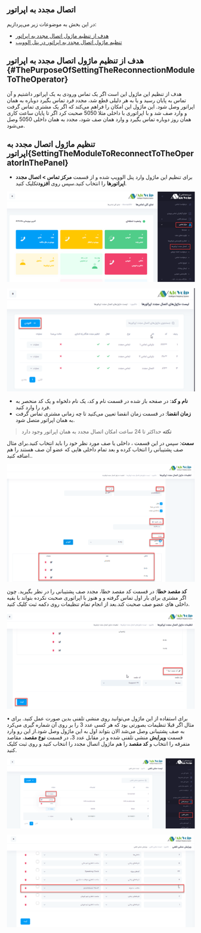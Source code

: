 ## اتصال مجدد به اپراتور

در این بخش به موضوعات زیر می‌پردازیم:
- [هدف از تنظیم ماژول اتصال مجدد به اپراتور ](#ThePurposeOfSettingTheReconnectionModuleToTheOperator)
- [تنظیم ماژول اتصال مجدد به اپراتور در پنل الوویپ ](#SettingTheModuleToReconnectToTheOperatorInThePanel)

## هدف از تنظیم ماژول اتصال مجدد به اپراتور {#ThePurposeOfSettingTheReconnectionModuleToTheOperator}

هدف از تنظیم این ماژول این است اگر یک تماس ورودی به یک اپراتور داشتیم و آن تماس به پایان رسید و یا به هر دلیلی قطع شد، مجدد فرد تماس بگیرد دوباره به همان اپراتور وصل شود. این  ماژول این امکان را فراهم می‌کند که اگر یک مشتری تماس گرفت و وارد صف شد و با اپراتوری با داخلی مثلا 5050 صحبت کرد اگر تا پایان ساعت کاری همان روز  دوباره تماس بگیرد و وارد همان صف شود، مجدد به همان داخلی 5050 وصل می‌شود.

## تنظیم ماژول اتصال مجدد به اپراتور{SettingTheModuleToReconnectToTheOperatorInThePanel}

- برای تنظیم این ماژول وارد پنل الوویپ شده و از قسمت **مرکز تماس > اتصال مجدد اپراتورها** را انتخاب کنید.سپس روی **افزودن**کلیک کنید.

![مسیر ماژول اتصال مجدد](./Images/operator-reconnect01.png)

![مسیر ماژول اتصال مجدد](./Images/operator-reconnect02.png)

- **نام و کد**: در صفحه باز شده در قسمت نام و کد، یک نام دلخواه و یک کد منحصر به فرد  را وارد کنید.</br>
- **زمان انقضا**: در قسمت زمان انقضا تعیین می‌کنید تا چه زمانی مشتری تماس گرفت به همان اپراتور متصل شود.


>**نکته** حداکثر تا 24 ساعت امکان اتصال مجدد به همان اپراتور وجود دارد

**سمت**: سپس  در این قسمت ، داخلی یا صف مورد نظر خود را باید انتخاب کنید.برای مثال صف پشتیبانی را انتخاب کرده و بعد تمام داخلی هایی که عضو آن صف هستند را هم اضافه کنید..


![مسیر ماژول اتصال مجدد](./Images/operator-reconnect03.png)

**کد مقصد خطا**: در قسمت کد مقصد خطا، مجدد صف پشتیبانی را در نظر بگیرید. چون اگر  مشتری برای بار اول تماس گرفته و و هنوز با اپراتوری صحبت نکرده بتواند با بقیه داخلی های عضو صف صحبت کند.بعد از انجام تمام تنظیمات روی دکمه ثبت کلیک کنید.

![مسیر ماژول اتصال مجدد](./Images/operator-reconnect04.png)

•	برای استفاده از این ماژول می‌توانید روی منشی تلفنی بدین صورت عمل ‌کنید. برای مثال اگر قبلا تنظیمات بصورتی بود که هر کسی عدد 3 را بر روی آن شماره گیری می‌کرد به صف پشتیبانی وصل می‌شد الان بتواند اول به این ماژول وصل شود.از این رو وارد قسمت **ویرایش** منشی تلفنی شده و  در مقابل عدد 3، در قسمت  **نوع مقصد**، مقاصد متفرقه را انتخاب  و **کد مقصد** را هم ماژول اتصال مجدد را انتخاب کنید و روی ثبت کلیک کنید.

![مسیر ماژول اتصال مجدد](./Images/operator-reconnect05.png)

![مسیر ماژول اتصال مجدد](./Images/operator-reconnect06.png)


